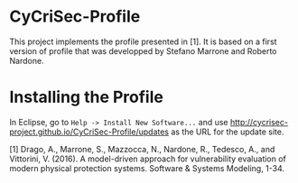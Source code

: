 # CyCriSec-Profile

This project implements the profile presented in [1]. It is based on a first version of profile that was developped by Stefano Marrone and Roberto Nardone.

# Installing the Profile

In Eclipse, go to `Help -> Install New Software...` and use http://cycrisec-project.github.io/CyCriSec-Profile/updates as the URL for the update site.


[1] Drago, A., Marrone, S., Mazzocca, N., Nardone, R., Tedesco, A., and Vittorini, V. (2016). A model-driven approach for vulnerability evaluation of modern physical protection systems. Software & Systems Modeling, 1-34.